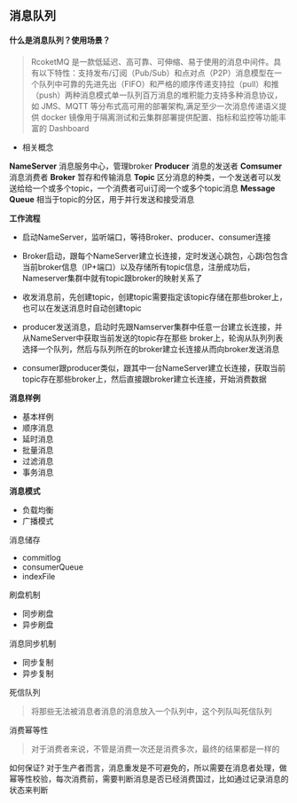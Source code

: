 ## 消息队列

#### 什么是消息队列？使用场景？

> RcoketMQ 是一款低延迟、高可靠、可伸缩、易于使用的消息中间件。具有以下特性：支持发布/订阅（Pub/Sub）和点对点（P2P）消息模型在一个队列中可靠的先进先出（FIFO）和严格的顺序传递支持拉（pull）和推（push）两种消息模式单一队列百万消息的堆积能力支持多种消息协议，如 JMS、MQTT 等分布式高可用的部署架构,满足至少一次消息传递语义提供 docker 镜像用于隔离测试和云集群部署提供配置、指标和监控等功能丰富的 Dashboard

- 相关概念

**NameServer**
消息服务中心，管理broker
**Producer**
消息的发送者
**Comsumer**
消息消费者
**Broker**
暂存和传输消息
**Topic**
区分消息的种类，一个发送者可以发送给给一个或多个topic，一个消费者可ui订阅一个或多个topic消息
**Message Queue**
相当于topic的分区，用于并行发送和接受消息

**工作流程**

- 启动NameServer，监听端口，等待Broker、producer、consumer连接

- Broker启动，跟每个NameServer建立长连接，定时发送心跳包，心跳i包包含当前broker信息（IP+端口）以及存储所有topic信息，注册成功后，Nameserver集群中就有topic跟broker的映射关系了

- 收发消息前，先创建topic，创建topic需要指定该topic存储在那些broker上，也可以在发送消息时自动创建topic

- producer发送消息，启动时先跟Namserver集群中任意一台建立长连接，并从NameServer中获取当前发送的topic存在那些
  broker上，轮询从队列列表选择一个队列，然后与队列所在的broker建立长连接从而向broker发送消息

- consumer跟producer类似，跟其中一台NameServer建立长连接，获取当前topic存在那些broker上，然后直接跟broker建立长连接，开始消费数据

**消息样例**

- 基本样例
- 顺序消息
- 延时消息
- 批量消息
- 过滤消息
- 事务消息

**消息模式**

- 负载均衡
- 广播模式

消息储存

- commitlog
- consumerQueue
- indexFile

刷盘机制

- 同步刷盘
- 异步刷盘

消息同步机制

- 同步复制
- 异步复制

死信队列
> 将那些无法被消息者消息的消息放入一个队列中，这个列队叫死信队列

消费幂等性
> 对于消费者来说，不管是消费一次还是消费多次，最终的结果都是一样的

如何保证? 对于生产者而言，消息重发是不可避免的，所以需要在消息者处理，做幂等性校验，每次消费前，需要判断消息是否已经消费国过，比如通过记录消息的状态来判断
